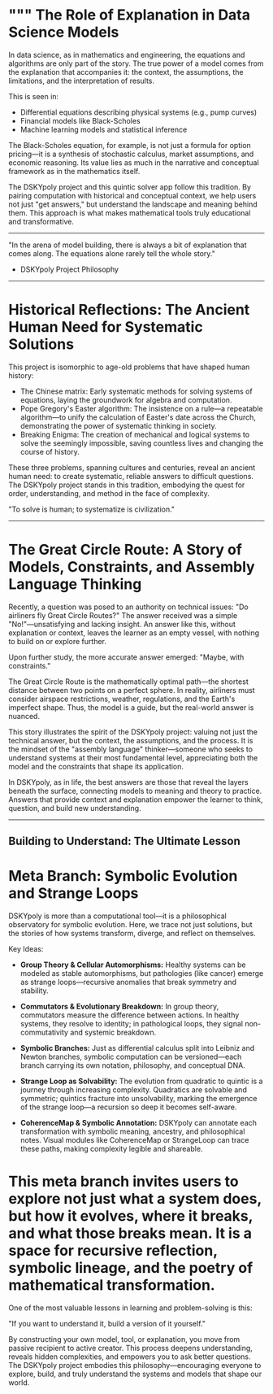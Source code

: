 """
The Role of Explanation in Data Science Models
=============================================

In data science, as in mathematics and engineering, the equations and algorithms are only part of the story. The true power of a model comes from the explanation that accompanies it: the context, the assumptions, the limitations, and the interpretation of results.

This is seen in:
- Differential equations describing physical systems (e.g., pump curves)
- Financial models like Black-Scholes
- Machine learning models and statistical inference

The Black-Scholes equation, for example, is not just a formula for option pricing—it is a synthesis of stochastic calculus, market assumptions, and economic reasoning. Its value lies as much in the narrative and conceptual framework as in the mathematics itself.

The DSKYpoly project and this quintic solver app follow this tradition. By pairing computation with historical and conceptual context, we help users not just "get answers," but understand the landscape and meaning behind them. This approach is what makes mathematical tools truly educational and transformative.

---

"In the arena of model building, there is always a bit of explanation that comes along. The equations alone rarely tell the whole story."

- DSKYpoly Project Philosophy


---

Historical Reflections: The Ancient Human Need for Systematic Solutions
======================================================================

This project is isomorphic to age-old problems that have shaped human history:

- The Chinese matrix: Early systematic methods for solving systems of equations, laying the groundwork for algebra and computation.
- Pope Gregory's Easter algorithm: The insistence on a rule—a repeatable algorithm—to unify the calculation of Easter's date across the Church, demonstrating the power of systematic thinking in society.
- Breaking Enigma: The creation of mechanical and logical systems to solve the seemingly impossible, saving countless lives and changing the course of history.

These three problems, spanning cultures and centuries, reveal an ancient human need: to create systematic, reliable answers to difficult questions. The DSKYpoly project stands in this tradition, embodying the quest for order, understanding, and method in the face of complexity.

"To solve is human; to systematize is civilization."


---

The Great Circle Route: A Story of Models, Constraints, and Assembly Language Thinking
====================================================================================

Recently, a question was posed to an authority on technical issues: "Do airliners fly Great Circle Routes?" The answer received was a simple "No!"—unsatisfying and lacking insight. An answer like this, without explanation or context, leaves the learner as an empty vessel, with nothing to build on or explore further.

Upon further study, the more accurate answer emerged: "Maybe, with constraints."

The Great Circle Route is the mathematically optimal path—the shortest distance between two points on a perfect sphere. In reality, airliners must consider airspace restrictions, weather, regulations, and the Earth's imperfect shape. Thus, the model is a guide, but the real-world answer is nuanced.

This story illustrates the spirit of the DSKYpoly project: valuing not just the technical answer, but the context, the assumptions, and the process. It is the mindset of the "assembly language" thinker—someone who seeks to understand systems at their most fundamental level, appreciating both the model and the constraints that shape its application.

In DSKYpoly, as in life, the best answers are those that reveal the layers beneath the surface, connecting models to meaning and theory to practice. Answers that provide context and explanation empower the learner to think, question, and build new understanding.


---

Building to Understand: The Ultimate Lesson
---

Meta Branch: Symbolic Evolution and Strange Loops
================================================

DSKYpoly is more than a computational tool—it is a philosophical observatory for symbolic evolution. Here, we trace not just solutions, but the stories of how systems transform, diverge, and reflect on themselves.

Key Ideas:

- **Group Theory & Cellular Automorphisms:** Healthy systems can be modeled as stable automorphisms, but pathologies (like cancer) emerge as strange loops—recursive anomalies that break symmetry and stability.

- **Commutators & Evolutionary Breakdown:** In group theory, commutators measure the difference between actions. In healthy systems, they resolve to identity; in pathological loops, they signal non-commutativity and systemic breakdown.

- **Symbolic Branches:** Just as differential calculus split into Leibniz and Newton branches, symbolic computation can be versioned—each branch carrying its own notation, philosophy, and conceptual DNA.

- **Strange Loop as Solvability:** The evolution from quadratic to quintic is a journey through increasing complexity. Quadratics are solvable and symmetric; quintics fracture into unsolvability, marking the emergence of the strange loop—a recursion so deep it becomes self-aware.

- **CoherenceMap & Symbolic Annotation:** DSKYpoly can annotate each transformation with symbolic meaning, ancestry, and philosophical notes. Visual modules like CoherenceMap or StrangeLoop can trace these paths, making complexity legible and shareable.

This meta branch invites users to explore not just what a system does, but how it evolves, where it breaks, and what those breaks mean. It is a space for recursive reflection, symbolic lineage, and the poetry of mathematical transformation.
===========================================

One of the most valuable lessons in learning and problem-solving is this:

"If you want to understand it, build a version of it yourself."

By constructing your own model, tool, or explanation, you move from passive recipient to active creator. This process deepens understanding, reveals hidden complexities, and empowers you to ask better questions. The DSKYpoly project embodies this philosophy—encouraging everyone to explore, build, and truly understand the systems and models that shape our world.
